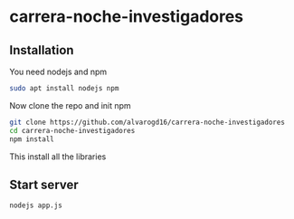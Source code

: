 # carrera-noche-investigadores

## Installation
You need nodejs and npm
```bash
sudo apt install nodejs npm
```

Now clone the repo and init npm
```bash
git clone https://github.com/alvarogd16/carrera-noche-investigadores
cd carrera-noche-investigadores
npm install
``` 
This install all the libraries

## Start server
```bash
nodejs app.js
```

